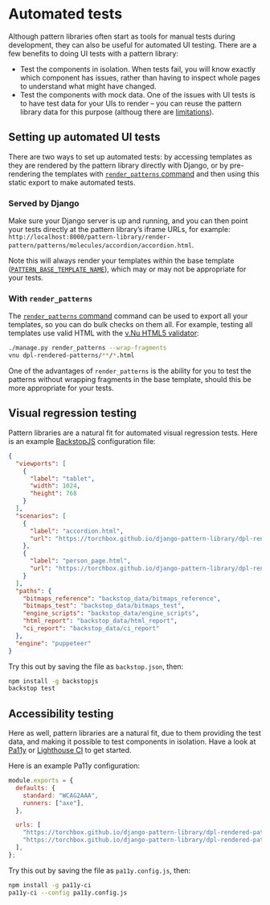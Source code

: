 # Automated tests

Although pattern libraries often start as tools for manual tests during development, they can also be useful for automated UI testing. There are a few benefits to doing UI tests with a pattern library:

- Test the components in isolation. When tests fail, you will know exactly which component has issues, rather than having to inspect whole pages to understand what might have changed.
- Test the components with mock data. One of the issues with UI tests is to have test data for your UIs to render – you can reuse the pattern library data for this purpose (althoug there are [limitations](../guides/multiple-variants.md)).

## Setting up automated UI tests

There are two ways to set up automated tests: by accessing templates as they are rendered by the pattern library directly with Django, or by pre-rendering the templates with [`render_patterns` command](../reference/api.md#render_patterns) and then using this static export to make automated tests.

### Served by Django

Make sure your Django server is up and running, and you can then point your tests directly at the pattern library’s iframe URLs, for example: `http://localhost:8000/pattern-library/render-pattern/patterns/molecules/accordion/accordion.html`.

Note this will always render your templates within the base template ([`PATTERN_BASE_TEMPLATE_NAME`](../reference/api.md#pattern_base_template_name)), which may or may not be appropriate for your tests.

### With `render_patterns`

The [`render_patterns` command](../reference/api.md#render_patterns) command can be used to export all your templates, so you can do bulk checks on them all. For example, testing all templates use valid HTML with the [v.Nu HTML5 validator](https://validator.github.io/validator/):

```sh
./manage.py render_patterns --wrap-fragments
vnu dpl-rendered-patterns/**/*.html
```

One of the advantages of `render_patterns` is the ability for you to test the patterns without wrapping fragments in the base template, should this be more appropriate for your tests.

## Visual regression testing

Pattern libraries are a natural fit for automated visual regression tests. Here is an example [BackstopJS](https://github.com/garris/BackstopJS) configuration file:

```json
{
  "viewports": [
    {
      "label": "tablet",
      "width": 1024,
      "height": 768
    }
  ],
  "scenarios": [
    {
      "label": "accordion.html",
      "url": "https://torchbox.github.io/django-pattern-library/dpl-rendered-patterns/molecules/accordion/accordion.html"
    },
    {
      "label": "person_page.html",
      "url": "https://torchbox.github.io/django-pattern-library/dpl-rendered-patterns/pages/people/person_page.html"
    }
  ],
  "paths": {
    "bitmaps_reference": "backstop_data/bitmaps_reference",
    "bitmaps_test": "backstop_data/bitmaps_test",
    "engine_scripts": "backstop_data/engine_scripts",
    "html_report": "backstop_data/html_report",
    "ci_report": "backstop_data/ci_report"
  },
  "engine": "puppeteer"
}
```

Try this out by saving the file as `backstop.json`, then:

```sh
npm install -g backstopjs
backstop test
```

## Accessibility testing

Here as well, pattern libraries are a natural fit, due to them providing the test data, and making it possible to test components in isolation. Have a look at [Pa11y](https://pa11y.org/) or [Lighthouse CI](https://github.com/GoogleChrome/lighthouse-ci) to get started.

Here is an example Pa11y configuration:

```js
module.exports = {
  defaults: {
    standard: "WCAG2AAA",
    runners: ["axe"],
  },

  urls: [
    "https://torchbox.github.io/django-pattern-library/dpl-rendered-patterns/molecules/accordion/accordion.html",
    "https://torchbox.github.io/django-pattern-library/dpl-rendered-patterns/pages/people/person_page.html",
  ],
};
```

Try this out by saving the file as `pa11y.config.js`, then:

```sh
npm install -g pa11y-ci
pa11y-ci --config pa11y.config.js
```
